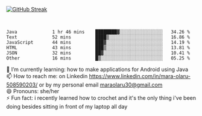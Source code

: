 

 <!--<img align="center" src="https://github-readme-stats.vercel.app/api?username=MaraxD&theme=github_dark&show_icons=true&count_private=true"/>-->
[![GitHub Streak](http://github-readme-streak-stats.herokuapp.com?user=MaraxD&theme=tokyonight_duo&align=center)](https://git.io/streak-stats)
 
 
 <br/>

<!--START_SECTION:waka-->

```text
Java             1 hr 46 mins    ████████▓░░░░░░░░░░░░░░░░   34.26 %
Text             52 mins         ████▒░░░░░░░░░░░░░░░░░░░░   16.86 %
JavaScript       44 mins         ███▓░░░░░░░░░░░░░░░░░░░░░   14.19 %
HTML             43 mins         ███▒░░░░░░░░░░░░░░░░░░░░░   13.81 %
JSON             32 mins         ██▓░░░░░░░░░░░░░░░░░░░░░░   10.41 %
Other            16 mins         █▒░░░░░░░░░░░░░░░░░░░░░░░   05.25 %
```

<!--END_SECTION:waka-->
<!--[![willianrod's wakatime stats](https://github-readme-stats.vercel.app/api/wakatime?username=MaraxD)](https://github.com/anuraghazra/github-readme-stats)-->

🌱 I’m currently learning: how to make applications for Android using Java<br/>
📫 How to reach me: on Linkedin https://www.linkedin.com/in/mara-olaru-508590203/ or by my personal email maraolaru30@gmail.com <br/>
😄 Pronouns: she/her <br/>
⚡ Fun fact: i recently learned how to crochet and it's the only thing i've been doing besides sitting in front of my laptop all day <br/>
 
